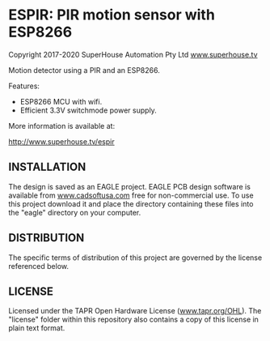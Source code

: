 ESPIR: PIR motion sensor with ESP8266
=====================================

Copyright 2017-2020 SuperHouse Automation Pty Ltd  www.superhouse.tv  

Motion detector using a PIR and an ESP8266.

Features:

 * ESP8266 MCU with wifi.
 * Efficient 3.3V switchmode power supply.

More information is available at:

  http://www.superhouse.tv/espir


INSTALLATION
------------
The design is saved as an EAGLE project. EAGLE PCB design software is
available from www.cadsoftusa.com free for non-commercial use. To use
this project download it and place the directory containing these files
into the "eagle" directory on your computer.


DISTRIBUTION
------------
The specific terms of distribution of this project are governed by the
license referenced below.


LICENSE
-------
Licensed under the TAPR Open Hardware License (www.tapr.org/OHL).
The "license" folder within this repository also contains a copy of
this license in plain text format.
